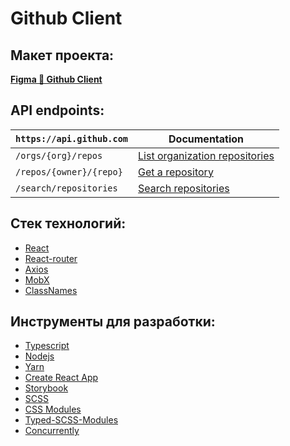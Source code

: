 # Github Client

## Макет проекта:

[**Figma 🔸 Github Client**](https://www.figma.com/file/xS1HZPihGT3NpSigyxSAm8/%D0%9F%D1%80%D0%BE%D0%B5%D0%BA%D1%82%D1%8B?node-id=0%3A1)

## API endpoints:

| `https://api.github.com` | Documentation                          |
| ------------------------ | -------------------------------------- |
| `/orgs/{org}/repos`      | [List organization repositories][list] |
| `/repos/{owner}/{repo}`  | [Get a repository][repo]               |
| `/search/repositories`   | [Search repositories][search]          |

[list]: https://docs.github.com/en/rest/repos/repos#list-organization-repositories
[repo]: https://docs.github.com/en/rest/repos/repos#get-a-repository
[search]: https://docs.github.com/en/rest/search#search-repositories

## Стек технологий:

- [React](https://reactjs.org/docs/getting-started.html)
- [React-router](https://reactrouter.com/docs/en/v6)
- [Axios](https://axios-http.com/docs/intro)
- [MobX](https://mobx.js.org/README.html)
- [ClassNames](https://github.com/JedWatson/classnames)

## Инструменты для разработки:

- [Typescript](https://www.typescriptlang.org/docs/)
- [Nodejs](https://nodejs.org/en/)
- [Yarn](https://yarnpkg.com/getting-started)
- [Create React App](https://create-react-app.dev/docs/getting-started)
- [Storybook](https://storybook.js.org/docs/react/get-started/introduction)
- [SCSS](https://sass-lang.com/documentation/)
- [CSS Modules](https://github.com/css-modules/css-modules)
- [Typed-SCSS-Modules](https://github.com/skovy/typed-scss-modules)
- [Concurrently](https://github.com/open-cli-tools/concurrently)
